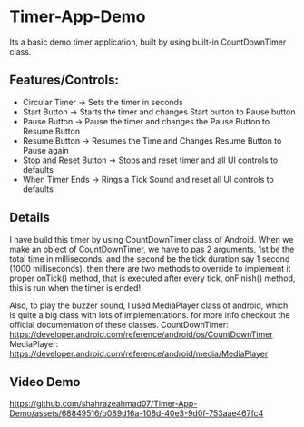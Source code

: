 # Timer-App-Demo

Its a basic demo timer application, built by using built-in CountDownTimer class.

## Features/Controls:
- Circular Timer -> Sets the timer in seconds
- Start Button -> Starts the timer and changes Start button to Pause button
- Pause Button -> Pause the timer and changes the Pause Button to Resume Button
- Resume Button -> Resumes the Time and Changes Resume Button to Pause again
- Stop and Reset Button -> Stops and reset timer and all UI controls to defaults
- When Timer Ends -> Rings a Tick Sound and reset all UI controls to defaults

## Details
I have build this timer by using CountDownTimer class of Android.
When we make an object of CountDownTimer, we have to pas 2 arguments, 1st be the total time in milliseconds, and the second be the tick duration say 1 second (1000 milliseconds).
then there are two methods to override to implement it proper
onTick() method, that is executed after every tick,
onFinish() method, this is run when the timer is ended!

Also, to play the buzzer sound, I used MediaPlayer class of android, which is quite a big class with lots of implementations.
for more info checkout the official documentation of these classes.
CountDownTimer: https://developer.android.com/reference/android/os/CountDownTimer
MediaPlayer: https://developer.android.com/reference/android/media/MediaPlayer

## Video Demo
https://github.com/shahrazeahmad07/Timer-App-Demo/assets/68849516/b089d16a-108d-40e3-9d0f-753aae467fc4

